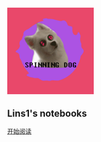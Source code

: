 <p>
<img src="./SPINNING%20DOG.jpg" width="200" height="200"/>
</p>

<h2>Lins1's notebooks</h2>

[开始阅读](#lins1-notebooks)

